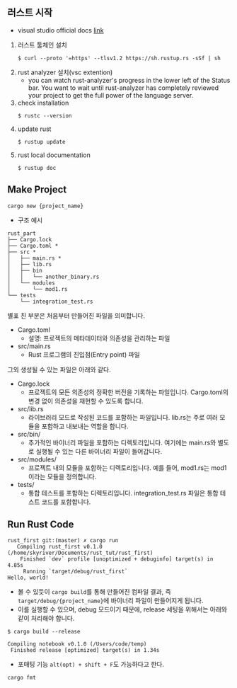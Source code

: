 
## 러스트 시작
- visual studio official docs [link](https://code.visualstudio.com/docs/languages/rust)
1. 러스트 툴체인 설치
    ``` shell
    $ curl --proto '=https' --tlsv1.2 https://sh.rustup.rs -sSf | sh
    ```
2. rust analyzer 설치(vsc extention)
    - you can watch rust-analyzer's progress in the lower left of the Status bar. You want to wait until rust-analyzer has completely reviewed your project to get the full power of the language server.
3. check installation
    ``` shell
    $ rustc --version
    ```
4. update rust
    ``` shell
    $ rustup update
    ```
5. rust local documentation
    ``` shell
    $ rustup doc
    ```

## Make Project
```shell
cargo new {project_name}
```

- 구조 예시
```
rust_part
├── Cargo.lock
├── Cargo.toml * 
├── src * 
│   ├── main.rs * 
│   ├── lib.rs
│   ├── bin
│   │   └── another_binary.rs
│   └── modules
│       └── mod1.rs
└── tests
    └── integration_test.rs
```
별표 친 부분은 처음부터 만들어진 파일을 의미합니다. 
- Cargo.toml
    - 설명: 프로젝트의 메타데이터와 의존성을 관리하는 파일
- src/main.rs
    - Rust 프로그램의 진입점(Entry point) 파일

그외 생성될 수 있는 파일은 아래와 같다.
- Cargo.lock
    - 프로젝트의 모든 의존성의 정확한 버전을 기록하는 파일입니다. Cargo.toml의 변경 없이 의존성을 재현할 수 있도록 합니다.
- src/lib.rs
    - 라이브러리 모드로 작성된 코드를 포함하는 파일입니다. lib.rs는 주로 여러 모듈을 포함하고 내보내는 역할을 합니다.
- src/bin/
    - 추가적인 바이너리 파일을 포함하는 디렉토리입니다. 여기에는 main.rs와 별도로 실행될 수 있는 다른 바이너리 파일이 들어갑니다.
- src/modules/
    - 프로젝트 내의 모듈을 포함하는 디렉토리입니다. 예를 들어, mod1.rs는 mod1이라는 모듈을 정의합니다.
- tests/
    - 통합 테스트를 포함하는 디렉토리입니다. integration_test.rs 파일은 통합 테스트 코드를 포함합니다.

## Run Rust Code
``` shell
rust_first git:(master) ✗ cargo run
   Compiling rust_first v0.1.0 (/home/skyriver/Documents/rust_tut/rust_first)
    Finished `dev` profile [unoptimized + debuginfo] target(s) in 4.85s
     Running `target/debug/rust_first`
Hello, world!
```
- 볼 수 있듯이 `cargo build`를 통해 만들어진 컴파일 결과, 즉 `target/debug/{project_name}`에 바이너리 파일이 만들어지게 됩니다.
- 이를 실행할 수 있으며, debug 모드이기 때문에, release 세팅을 위해서는 아래와 같이 처리해야 합니다.
```shell
$ cargo build --release

Compiling notebook v0.1.0 (/Users/code/temp)
 Finished release [optimized] target(s) in 1.34s
```

- 포매팅 기능 `alt(opt) + shift + F`도 가능하다고 한다. 
```shell
cargo fmt
```